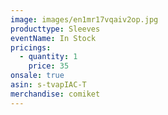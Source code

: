 ```yaml
---
image: images/en1mr17vqaiv2op.jpg
producttype: Sleeves
eventName: In Stock
pricings:
  - quantity: 1
    price: 35
onsale: true
asin: s-tvapIAC-T
merchandise: comiket
---
```

